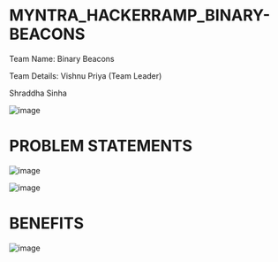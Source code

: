# MYNTRA_HACKERRAMP_BINARY-BEACONS
Team Name: Binary Beacons

Team Details:
	Vishnu Priya (Team Leader)
	
 Shraddha Sinha
 
![image](https://github.com/vishnu2005/MYNTRA_HACKERRAMP_BINARY-BEACONS/assets/74764214/e9692254-6415-4262-bc1e-824d60839961)


# PROBLEM STATEMENTS
![image](https://github.com/vishnu2005/MYNTRA_HACKERRAMP_BINARY-BEACONS/assets/74764214/d589b7c0-680e-4261-b36b-a29477f3a480)

![image](https://github.com/vishnu2005/MYNTRA_HACKERRAMP_BINARY-BEACONS/assets/74764214/50b568a9-209b-44e1-b163-a64e820b5317)

# BENEFITS
![image](https://github.com/vishnu2005/MYNTRA_HACKERRAMP_BINARY-BEACONS/assets/74764214/86422fda-e4d6-434c-a55d-68e0313771bd)

